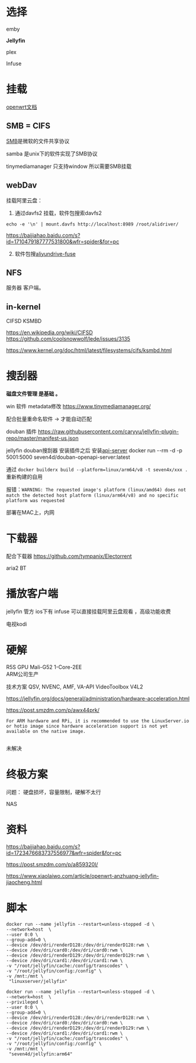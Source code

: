
# 选择

emby

 **Jellyfin**

plex

Infuse

 
# 挂载
[openwrt文档](https://openwrt.org/docs/guide-user/services/nas/start)
## SMB = CIFS


[SMB](https://zh.wikipedia.org/wiki/%E4%BC%BA%E6%9C%8D%E5%99%A8%E8%A8%8A%E6%81%AF%E5%8D%80%E5%A1%8A)是微软的文件共享协议

samba 是unix下的软件实现了SMB协议


tinymediamanager 只支持window 所以需要SMB挂载 


##  webDav
挂载阿里云盘：

1. 通过davfs2 挂载，软件包搜索davfs2

`echo -e '\n' | mount.davfs http://localhost:8989 /root/alidriver/`

https://baijiahao.baidu.com/s?id=1710479187777531800&wfr=spider&for=pc

2. 软件包搜[aliyundrive-fuse](https://github.com/messense/aliyundrive-fuse)



## NFS 
服务器 客户端。


## in-kernel 

CIFSD  KSMBD

https://en.wikipedia.org/wiki/CIFSD
https://github.com/coolsnowwolf/lede/issues/3135

https://www.kernel.org/doc/html/latest/filesystems/cifs/ksmbd.html


# 搜刮器


**磁盘文件管理 是基础 。**



win 软件 metadata修改
https://www.tinymediamanager.org/


配合批量重命名软件 -> 才能自动匹配

douban 插件
https://raw.githubusercontent.com/caryyu/jellyfin-plugin-repo/master/manifest-us.json


jellyfin douban搜刮器
安装插件之后 安装[api-server](https://github.com/caryyu/douban-openapi-server)
docker run --rm -d -p 5001:5000 seven4d/douban-openapi-server:latest

通过 `docker builderx build --platform=linux/arm64/v8 -t seven4x/xxx .`重新构建的自用

报错：`WARNING: The requested image's platform (linux/amd64) does not match the detected host platform (linux/arm64/v8) and no specific platform was requested`

部署在MAC上，内网 

# 下载器 

配合下载器
https://github.com/tympanix/Electorrent


aria2
BT

# 播放客户端

jellyfin 管方
ios下有 infuse 可以直接挂载阿里云盘观看 ，高级功能收费

电视kodi

# 硬解

R5S
GPU Mali-G52 1-Core-2EE  
ARM公司生产

技术方案
QSV, NVENC, AMF, VA-API
VideoToolbox
V4L2

https://jellyfin.org/docs/general/administration/hardware-acceleration.html


https://post.smzdm.com/p/awx44prk/


```
For ARM hardware and RPi, it is recommended to use the LinuxServer.io or hotio image since hardware acceleration support is not yet available on the native image.
 
```

未解决
 


 



# 终极方案

问题： 硬盘损坏，容量限制，硬解不太行

NAS


# 资料
https://baijiahao.baidu.com/s?id=1723476683737556977&wfr=spider&for=pc

https://post.smzdm.com/p/a859320l/

https://www.xiaolaiwo.com/article/openwrt-anzhuang-jellyfin-jiaocheng.html

# 脚本

 

```
docker run --name jellyfin --restart=unless-stopped -d \
--network=host  \
--user 0:0 \
--group-add=0 \
--device /dev/dri/renderD128:/dev/dri/renderD128:rwm \
--device /dev/dri/card0:/dev/dri/card0:rwm \
--device /dev/dri/renderD129:/dev/dri/renderD129:rwm \
--device /dev/dri/card1:/dev/dri/card1:rwm \
-v "/root/jellyfin/cache:/config/transcodes" \
-v "/root/jellyfin/config:/config" \
-v /mnt:/mnt \
 "linuxserver/jellyfin"
```

```
docker run --name jellyfin --restart=unless-stopped -d \
--network=host  \
--privileged \
--user 0:0 \
--group-add=0 \
--device /dev/dri/renderD128:/dev/dri/renderD128:rwm \
--device /dev/dri/card0:/dev/dri/card0:rwm \
--device /dev/dri/renderD129:/dev/dri/renderD129:rwm \
--device /dev/dri/card1:/dev/dri/card1:rwm \
-v "/root/jellyfin/cache:/config/transcodes" \
-v "/root/jellyfin/config:/config" \
-v /mnt:/mnt \
 "seven4d/jellyfin:arm64"
```
